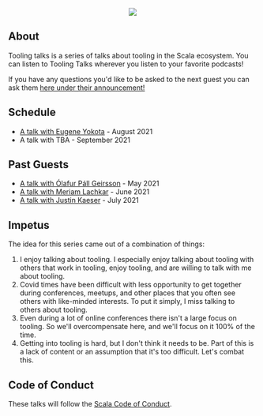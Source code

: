 <p align="center">
  <img src="https://i.imgur.com/SZu4xQ7.jpg"/>
</p>

## About

Tooling talks is a series of talks about tooling in the Scala ecosystem. You can
listen to Tooling Talks wherever you listen to your favorite podcasts!

If you have any questions you'd like to be asked to the next guest you can ask
them [here under their
announcement!](https://github.com/ckipp01/tooling-talks/discussions)

## Schedule

- [A talk with Eugene Yokota](https://github.com/ckipp01/tooling-talks/discussions/4) - August 2021
- A talk with TBA - September 2021

## Past Guests

- [A talk with Ólafur Páll Geirsson](./episodes/1-a-talk-with-Olaf.md) - May
    2021
- [A talk with Meriam Lachkar](./episodes/2-a-talk-with-Meriam.md) - June 2021
- [A talk with Justin Kaeser](./episodes/3-a-talk-with-Justin.md) - July 2021

## Impetus

The idea for this series came out of a combination of things:

1. I enjoy talking about tooling. I especially enjoy talking about tooling with
   others that work in tooling, enjoy tooling, and are willing to talk with me
   about tooling.
2. Covid times have been difficult with less opportunity to get together during
   conferences, meetups, and other places that you often see others with
   like-minded interests. To put it simply, I miss talking to others about
   tooling.
3. Even during a lot of online conferences there isn't a large focus on tooling.
   So we'll overcompensate here, and we'll focus on it 100% of the time.
4. Getting into tooling is hard, but I don't think it needs to be. Part of this
   is a lack of content or an assumption that it's too difficult. Let's combat
   this.

## Code of Conduct

These talks will follow the [Scala Code of Conduct](https://www.scala-lang.org/conduct/).
